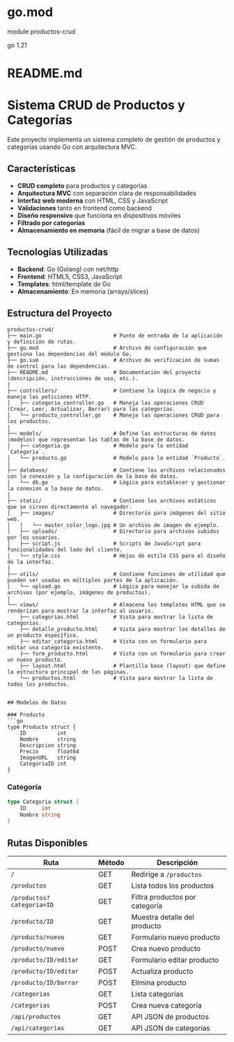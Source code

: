 # go.mod
module productos-crud

go 1.21

# README.md
# Sistema CRUD de Productos y Categorías

Este proyecto implementa un sistema completo de gestión de productos y categorías usando Go con arquitectura MVC.

## Características

- **CRUD completo** para productos y categorías
- **Arquitectura MVC** con separación clara de responsabilidades
- **Interfaz web moderna** con HTML, CSS y JavaScript
- **Validaciones** tanto en frontend como backend
- **Diseño responsivo** que funciona en dispositivos móviles
- **Filtrado por categorías**
- **Almacenamiento en memoria** (fácil de migrar a base de datos)

## Tecnologías Utilizadas

- **Backend**: Go (Golang) con net/http
- **Frontend**: HTML5, CSS3, JavaScript
- **Templates**: html/template de Go
- **Almacenamiento**: En memoria (arrays/slices)

## Estructura del Proyecto

```
productos-crud/
├── main.go                       # Punto de entrada de la aplicación y definición de rutas.
├── go.mod                        # Archivo de configuración que gestiona las dependencias del módulo Go.
├── go.sum                        # Archivo de verificación de sumas de control para las dependencias.
├── README.md                     # Documentación del proyecto (descripción, instrucciones de uso, etc.).
|
├── controllers/                  # Contiene la lógica de negocio y maneja las peticiones HTTP.
│   ├── categoria_controller.go   # Maneja las operaciones CRUD (Crear, Leer, Actualizar, Borrar) para las categorías.
│   └── producto_controller.go    # Maneja las operaciones CRUD para los productos.
|
├── models/                       # Define las estructuras de datos (modelos) que representan las tablas de la base de datos.
│   ├── categoria.go              # Modelo para la entidad `Categoria`.
│   └── producto.go               # Modelo para la entidad `Producto`.
|
├── database/                     # Contiene los archivos relacionados con la conexión y la configuración de la base de datos.
│   └── db.go                     # Lógica para establecer y gestionar la conexión a la base de datos.
|
├── static/                       # Contiene los archivos estáticos que se sirven directamente al navegador.
│   ├── images/                   # Directorio para imágenes del sitio web.
│   │   └── master_color_logo.jpg # Un archivo de imagen de ejemplo.
│   ├── uploads/                  # Directorio para archivos subidos por los usuarios.
│   ├── script.js                 # Scripts de JavaScript para funcionalidades del lado del cliente.
│   └── style.css                 # Hojas de estilo CSS para el diseño de la interfaz.
|
├── utils/                        # Contiene funciones de utilidad que pueden ser usadas en múltiples partes de la aplicación.
│   └── upload.go                 # Lógica para manejar la subida de archivos (por ejemplo, imágenes de productos).
|
└── views/                        # Almacena los templates HTML que se renderizan para mostrar la interfaz al usuario.
    ├── categorias.html           # Vista para mostrar la lista de categorías.
    ├── detalle_producto.html     # Vista para mostrar los detalles de un producto específico.
    ├── editar_categoria.html     # Vista con un formulario para editar una categoría existente.
    ├── form_producto.html        # Vista con un formulario para crear un nuevo producto.
    ├── layout.html               # Plantilla base (layout) que define la estructura principal de las páginas.
    └── productos.html            # Vista para mostrar la lista de todos los productos.


## Modelos de Datos

### Producto
```go
type Producto struct {
    ID          int
    Nombre      string
    Descripcion string
    Precio      float64
    ImagenURL   string
    CategoriaID int
}
```

### Categoría
```go
type Categoria struct {
    ID     int
    Nombre string
}
```

## Rutas Disponibles

| Ruta | Método | Descripción |
|------|--------|-------------|
| `/` | GET | Redirige a `/productos` |
| `/productos` | GET | Lista todos los productos |
| `/productos?categoria=ID` | GET | Filtra productos por categoría |
| `/producto/ID` | GET | Muestra detalle del producto |
| `/producto/nuevo` | GET | Formulario nuevo producto |
| `/producto/nuevo` | POST | Crea nuevo producto |
| `/producto/ID/editar` | GET | Formulario editar producto |
| `/producto/ID/editar` | POST | Actualiza producto |
| `/producto/ID/borrar` | POST | Elimina producto |
| `/categorias` | GET | Lista categorías |
| `/categorias` | POST | Crea nueva categoría |
| `/api/productos` | GET | API JSON de productos |
| `/api/categorias` | GET | API JSON de categorías |

